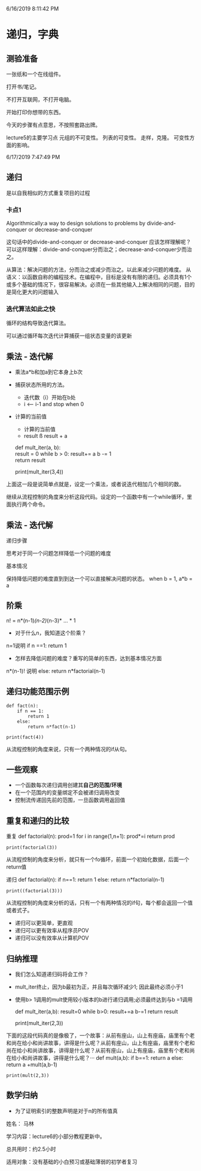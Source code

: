6/16/2019 8:11:42 PM 

# 递归，字典 #

## 测验准备 ##

一张纸和一个在线组件。

打开书/笔记。

不打开互联网，不打开电脑。

开始打印你想带的东西。


今天的步骤有点意思，不按照套路出牌。

lecture5的主要学习点
元组的不可变性。	列表的可变性。		走样，克隆。	可变性方面的影响。

6/17/2019 7:47:49 PM 
## 递归 ##
是以自我相似的方式重复项目的过程

### 卡点1 ###
Algorithmically:a	way	  to	design	solutions	to	problems	by	divide-and-conquer	or	decrease-and-conquer 

这句话中的divide-and-conquer	or	decrease-and-conquer 应该怎样理解呢？可以这样理解：divide-and-conquer分而治之；decrease-and-conquer少而治之。

从算法：解决问题的方法，分而治之或减少而治之。以此来减少问题的难度。
从语义：以函数自称的编程技术。在编程中，目标是没有有限的递归。必须具有1个或多个基础的情况下，很容易解决。必须在一些其他输入上解决相同的问题，目的是简化更大的问题输入

### 迭代算法如此之快 ###
循环的结构导致迭代算法。

可以通过循环每次迭代计算捕获一组状态变量的该更新

## 乘法 - 迭代解 ##
- 乘法a*b和加a到它本身上b次
- 捕获状态所用的方法。
	- 迭代数（i）开始在b处
	- i <-- i-1	and	stop	when 0
		
- 计算的当前值
	- 计算的当前值
	- result ß result + a 

    def mult_iter(a, b):    
	    result = 0 
	    while b > 0: 
	        result+= a 
	        b -= 1    
	    return result
	    	
	print(mult_iter(3,4))

上面这一段是说简单点就是，设定一个乘法，或者说迭代相加几个相同的数。

继续从流程控制的角度来分析这段代码。设定的一个函数中有一个while循环，里面执行两个命令。

## 乘法 - 迭代解 ##
递归步骤

思考对于同一个问题怎样降低一个问题的难度

基本情况

保持降低问题的难度直到到达一个可以直接解决问题的状态。
	when	b	=	1,	a*b	=	a	

## 阶乘 ##

n! = n*(n-1)*(n-2)*(n-3)* … * 1 

- 对于什么n，我知道这个阶乘？

n=1说明		if n ==1: return 1

- 怎样去降低问题的难度？重写的简单的东西，达到基本情况方面

n*(n-1)! 说明 else:      return n*factorial(n-1) 


## 递归功能范围示例 ##

	def fact(n):    
	    if n == 1: 
	        return 1    
	    else: 
	        return n*fact(n-1)
	    
	print(fact(4))

从流程控制的角度来说，只有一个两种情况的if从句。

## 一些观察 ##

- 一个函数每次递归调用创建其**自己的范围/环境**
- 在一个范围内的变量绑定不会被递归调用改变
- 控制流传递回先前的范围，一旦函数调用返回值


## 重复和递归的比较 ##

重复
	def factorial(n):
	    prod=1
	    for i in range(1,n+1):
	        prod*=i
	    return prod
	
	print(factorial(3))

从流程控制的角度来分析，就只有一个fo循环，前面一个初始化数据，后面一个return值


递归
	def factorial(n):
	    if n==1:
	        return 1
	    else:
	        return n*factorial(n-1)
	 
	print((factorial(3)))

从流程控制的角度来分析的话，只有一个有两种情况的if句，每个都会返回一个值或者式子。

- 递归可以更简单，更直观
- 递归可以更有效率从程序员POV
- 递归可以没有效率从计算机POV


## 归纳推理 ##


- 我们怎么知道递归码将会工作？
- mult_iter终止，因为b最初为正，并且每次循环减少1; 因此最终必须小于1
- 使用b> 1调用的mult使用较小版本的b进行递归调用;必须最终达到与b =1调用

	def mult_iter(a,b):
	    result=0
	    while b>0:
	        result+=a
	        b-=1
	    return result
	
	print(mult_iter(2,3))

下面的这段代码真的是像极了，一个故事：从前有座山，山上有座庙，庙里有个老和尚在给小和尚讲故事，讲得是什么呢？从前有座山，山上有座庙，庙里有个老和尚在给小和尚讲故事，讲得是什么呢？从前有座山，山上有座庙，庙里有个老和尚在给小和尚讲故事，讲得是什么呢？···
	def mult(a,b):
	    if b==1:
	        return a
	    else:
	        return a +mult(a,b-1)
	    
	print(mult(2,3))

## 数学归纳 ##

- 为了证明索引的整数声明是对于n的所有值真


姓名： 马林

学习内容：lecture6的小部分教程更新中。

总共用时：约2.5小时

适用对象：没有基础的小白预习或基础薄弱的初学者复习